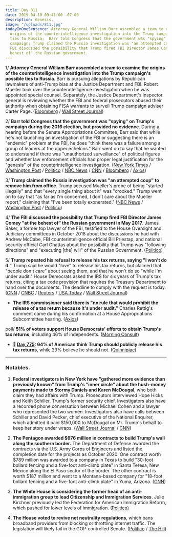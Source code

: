 ```yaml
---
title: Day 811
date: 2019-04-10 09:41:00 -07:00
description: Genesis.
image: "/uploads/811.jpg"
todayInOneSentence: Attorney General William Barr assembled a team to examine the
  origins of the counterintelligence investigation into the Trump campaign's possible
  ties to Russia;  Barr told Congress that the government was "spying" on Trump's
  campaign; Trump claimed the Russia investigation was "an attempted coup"; and the
  FBI discussed the possibility that Trump fired FBI Director James Comey "at the
  behest of" the Russian government.
---
```


1/ **Attorney General William Barr assembled a team to examine the origins of the counterintelligence investigation into the Trump campaign's possible ties to Russia**. Barr is pursuing allegations by Republican lawmakers of anti-Trump bias at the Justice Department and FBI. Robert Mueller took over the counterintelligence investigation when he was appointed special counsel. Separately, the Justice Department's inspector general is reviewing whether the FBI and federal prosecutors abused their authority when obtaining FISA warrants to surveil Trump campaign adviser Carter Page. ([Bloomberg](https://www.bloomberg.com/news/articles/2019-04-09/barr-said-to-form-team-to-review-fbi-s-actions-in-trump-probe) / [Wall Street Journal](https://www.wsj.com/articles/justice-department-examining-origins-of-probe-into-trump-campaigns-possible-ties-to-russia-11554902215))

2/ **Barr told Congress that the government was "spying" on Trump's campaign during the 2016 election, but provided no evidence**. During a hearing before the Senate Appropriations Committee, Barr said that while he's not launching an investigation of the FBI or suggesting there is an "endemic" problem at the FBI, he does "think there was a failure among a group of leaders at the upper echelons." Barr went on to say that he wanted to understand if there was "unauthorized surveillance" of political figures and whether law enforcement officials had proper legal justification for the "genesis" of the counterintelligence investigation. ([New York Times](https://www.nytimes.com/2019/04/10/us/politics/william-barr-jeffrey-rosen-hearings.html) / [Washington Post](https://www.washingtonpost.com/world/national-security/attorney-general-faces-second-day-of-questioning-about-muellers-report/2019/04/09/362cc648-5b02-11e9-a00e-050dc7b82693_story.html) / [Politico](https://www.politico.com/story/2019/04/10/barr-fbi-spying-trump-campaign-1266531) / [NBC News](https://www.nbcnews.com/politics/congress/barr-says-he-thinks-government-spied-trump-campaign-n992986) / [CNN](https://www.cnn.com/2019/04/10/politics/barr-doj-investiation-fbi-russia/index.html) / [Bloomberg](https://www.bloomberg.com/news/articles/2019-04-10/barr-says-he-s-starting-inquiry-into-spying-against-trump) / [Axios](https://www.axios.com/bill-barr-spying-2016-trump-campaign-1c697d04-7187-4e33-b8b2-4cbce62da868.html))

3/ **Trump claimed the Russia investigation was "an attempted coup" to remove him from office**. Trump accused Mueller's probe of being "started illegally" and that "every single thing about it" was "crooked." Trump went on to say that "as far as I'm concerned, I don't care about the Mueller report," claiming that "I've been totally exonerated." ([NBC News](https://www.nbcnews.com/politics/donald-trump/trump-blasts-mueller-investigation-attempted-coup-n992976) / [Washington Post](https://www.washingtonpost.com/politics/trump-says-he-was-the-target-of-an-attempted-coup-with-mueller-investigation/2019/04/10/946d1b5c-5b77-11e9-842d-7d3ed7eb3957_story.html) / [Politico](https://www.politico.com/story/2019/04/10/trump-mueller-probe-attempted-coup-1264714))

4/ **The FBI discussed the possibility that Trump fired FBI Director James Comey "at the behest of" the Russian government in May 2017**. James Baker, a former top lawyer of the FBI, testified to the House Oversight and Judiciary committees in October 2018 about the discussions he had with Andrew McCabe, FBI counterintelligence official Bill Priestap, and national security official Carl Ghattas about the possibility that Trump was "following directions" and "executing \[the\] will" of the Russian Government. ([Politico](https://www.politico.com/story/2019/04/10/fbi-trump-comey-russia-1264700))

5/ **Trump repeated his refusal to release his tax returns, saying "I won't do it."** Trump said he would "love" to release his tax returns, but claimed that "people don't care" about seeing them, and that he won't do so "while I'm under audit." House Democrats asked the IRS for six years of Trump's tax returns, citing a tax code provision that requires the Treasury Department to hand over the documents. The deadline to comply with the request is today. ([CNN](https://www.cnn.com/2019/04/10/politics/donald-trump-taxes-release-audit/index.html) / [CNBC](https://www.cnbc.com/2019/04/10/trump-says-voters-do-not-care-about-tax-returns-ahead-of-2020-election.html) / [Reuters](https://www.reuters.com/article/us-usa-trump-tax-idUSKCN1RM1SH) / [USA Today](https://www.usatoday.com/story/news/politics/2019/04/10/donald-trump-says-he-wont-give-his-tax-returns-congress/3421119002/) / [Wall Street Journal](https://www.wsj.com/articles/trump-says-he-won-t-share-his-tax-returns-11554904582))

* **The IRS commissioner said there is "no rule that would prohibit the release of a tax return because it's under audit."** Charles Rettig's comment came during his confirmation at a House Appropriations Subcommittee hearing. ([Axios](https://www.axios.com/trump-tax-returns-irs-commissioner-audit-20ebb0a7-dc47-4177-bf4c-565aa5cfb734.html))

poll/ **51% of voters support House Democrats' efforts to obtain Trump's tax returns**, including 46% of independents. ([Morning Consult](https://morningconsult.com/2019/04/10/most-voters-support-democrats-quest-for-trumps-tax-returns/))

* **📌 [Day 775](https://whatthefuckjusthappenedtoday.com/2019/03/05/day-775/): 64% of American think Trump should publicly release his tax returns**, while 29% believe he should not. ([Quinnipiac](https://poll.qu.edu/national/release-detail?ReleaseID=2603))

---

### Notables.

1. **Federal investigators in New York have "gathered more evidence than previously known" from Trump's "inner circle" about the hush-money payments made to Stormy Daniels and Karen McDougal**, who both claim they had affairs with Trump. Prosecutors interviewed Hope Hicks and Keith Schiller, Trump's former security chief. Investigators also have a recorded phone conversation between Michael Cohen and a lawyer who represented the two women. Investigators also have calls between Schiller and David Pecker, chief executive of the National Enquirer, which admitted it paid $150,000 to McDougal on Mr. Trump's behalf to keep her story under wraps. ([Wall Street Journal](https://www.wsj.com/articles/hush-money-probe-gathered-evidence-from-trumps-inner-circle-11554897911) / [CNN](https://www.cnn.com/2019/04/10/politics/investigators-hush-money-payments-trump/index.html))

2. **The Pentagon awarded $976 million in contracts to build Trump's wall along the southern border.** The Department of Defense awarded the contracts via the U.S. Army Corps of Engineers and listed the completion date for the projects as October 2020. One contract worth $789 million was awarded to a company in Texas to build "30-foot bollard fencing and a five-foot anti-climb plate" in Santa Teresa, New Mexico along the El Paso sector of the border. The other contract is worth $187 million and went to a Montana-based company for "18-foot bollard fencing and a five-foot anti-climb plate" in Yuma, Arizona. ([CNN](https://www.cnn.com/2019/04/09/politics/pentagon-awards-funds-border-wall/index.html))

3. **The White House is considering the former head of an anti-immigration group to lead Citizenship and Immigration Services**. Julie Kirchner previously led the Federation for American Immigration Reform, which pushed for lower levels of immigration. ([Politico](https://www.politico.com/story/2019/04/10/us-citizenship-immigration-services-cissna-replacement-1264801))

4. **The House voted to revive net neutrality regulations**, which bans broadband providers from blocking or throttling internet traffic. The legislation will likely fail in the GOP-controlled Senate. ([Politico](https://www.politico.com/story/2019/04/10/net-neutrality-2020-election-issue-1331217) / [The Hill](https://thehill.com/homenews/house/438100-house-votes-to-reinstate-obama-era-net-neutrality-rules))
